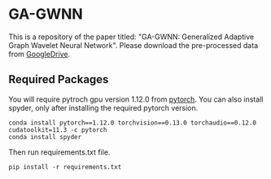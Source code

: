 # GA-GWNN
This is a repository of the paper titled: "GA-GWNN: Generalized Adaptive Graph Wavelet Neural Network". Please download the pre-processed data from
[GoogleDrive](https://drive.google.com/drive/folders/1wIJtHrlFvh3JBsyFzG36ztMsWRv9an-1). 

## Required Packages
You will require pytroch gpu version 1.12.0 from [pytorch](https://pytorch.org/get-started/previous-versions/). You can also install spyder, only after installing the required pytorch version.
```
conda install pytorch==1.12.0 torchvision==0.13.0 torchaudio==0.12.0 cudatoolkit=11.3 -c pytorch
conda install spyder
```
Then run requirements.txt file.
```
pip install -r requirements.txt
```


